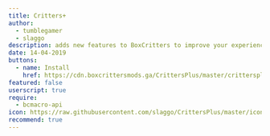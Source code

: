 ```yaml
---
title: Critters+
author:
  - tumblegamer
  - slaggo
description: adds new features to BoxCritters to improve your experience!
date: 14-04-2019
buttons:
  - name: Install
    href: https://cdn.boxcrittersmods.ga/CrittersPlus/master/crittersplus.user.js
featured: false
userscript: true
require:
  - bcmacro-api
icon: https://raw.githubusercontent.com/slaggo/CrittersPlus/master/icon.png
recommend: true
---
```

